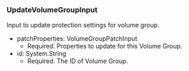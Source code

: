### UpdateVolumeGroupInput
Input to update protection settings for volume group.

- patchProperties: VolumeGroupPatchInput
  - Required. Properties to update for this Volume Group.
- id: System.String
  - Required. The ID of Volume Group.
